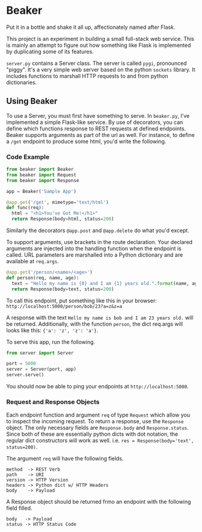 # Beaker

Put it in a bottle and shake it all up, affectionately named after Flask.

This project is an experiment in building a small full-stack web service. This is mainly an attempt to figure out how something like Flask is implemented by duplicating some of its features.

`server.py` contains a Server class. The server is called `pygi`, pronounced "piggy". It's a very simple web server based on the python `sockets` library. It includes functions to marshall HTTP requests to and from python dictionaries.

## Using Beaker

To use a Server, you must first have something to serve. In `beaker.py`, I've implemented a simple Flask-like service. By use of decorators, you can define which functions response to REST requests at defined endpoints. Beaker supports arguments as part of the url as well. For instance, to define a `/get` endpoint to produce some html, you'd write the following.

### Code Example

```python
from beaker import Beaker
from beaker import Request
from beaker import Response

app = Beaker('Sample App')

@app.get('/get', mimetype='text/html')
def func(req):
  html = "<h1>You've Got Me!</h1>"
  return Response(body=html, status=200)
```

Similarly the decorators `@app.post` and `@app.delete` do what you'd except.

To support arguments, use brackets in the route declaration. Your declared arguments are injected into the handling function when the endpoint is called. URL parameters are marshalled into a Python dictionary and are available at `req.args`.

```Python
@app.get('/person/<name>/<age>')
def person(req, name, age):
  text = "Hello my name is {0} and I am {1} years old.".format(name, age)
  return Response(body=text, status=200)
```

To call this endpoint, put something like this in your browser: `http://localhost:5000/person/bob/23?a=z&z=a`

A response with the text `Hello my name is bob and I am 23 years old.` will be returned. Additionally, with the function `person`, the dict req.args will looks like this: `{'a': 'z', 'z': 'a'}`.

To serve this app, run the following.

```python
from server import Server

port = 5000
server = Server(port, app)
server.serve()
```

You should now be able to ping your endpoints at `http://localhost:5000`.

### Request and Response Objects

Each endpoint function and argument `req` of type `Request` which allow you to inspect the incoming request. To return a response, use the `Response` object. The only necessary fields are `Response.body` and `Response.status`. Since both of these are essentially python dicts with dot notation, the regular dict constructors will work as well. i.e. `res = Response(body='text', status=200)`.

The argument `req` will have the following fields.

```
method  -> REST Verb
path    -> URI
version -> HTTP Version
headers -> Python dict w/ HTTP Headers
body    -> Payload

```

A Response object should be returned frmo an endpoint with the following field filled.

```
body   -> Payload
status -> HTTP Status Code
```
